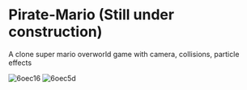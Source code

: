 # Pirate-Mario (Still under construction)

A clone super mario overworld game with camera, collisions, particle effects

![6oec16](https://user-images.githubusercontent.com/85767585/181917930-a04a9709-924a-4898-afda-8a5371cbd8cc.gif)
![6oec5d](https://user-images.githubusercontent.com/85767585/181917972-edc6c343-8f20-46cf-b5aa-5c1dc40b1d3a.gif)
